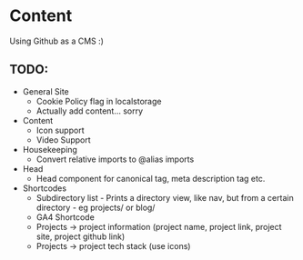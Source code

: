 # Content

Using Github as a CMS :)

## TODO:
* General Site
    * Cookie Policy flag in localstorage
    * Actually add content... sorry
* Content
    * Icon support
    * Video Support
* Housekeeping
    * Convert relative imports to @alias imports
* Head
    * Head component for canonical tag, meta description tag etc.
* Shortcodes
    *  Subdirectory list - Prints a directory view, like nav, but from a certain directory - eg projects/ or blog/
    *  GA4 Shortcode
    *  Projects -> project information (project name, project link, project site, project github link)
    *  Projects -> project tech stack (use icons) 
